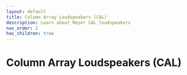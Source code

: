 ```yaml
---
layout: default
title: Column Array Loudspeakers (CAL)
description: Learn about Meyer CAL loudspeakers
nav_order: 2
has_children: true
---
```


# Column Array Loudspeakers (CAL)